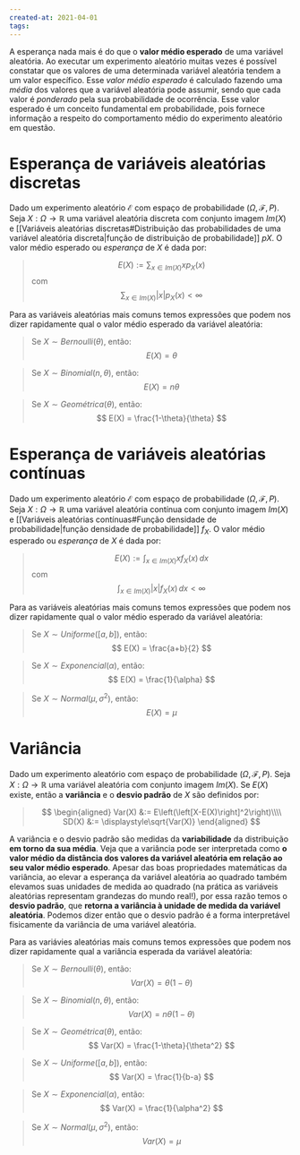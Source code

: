 ```yaml
---
created-at: 2021-04-01
tags:
---
```

A esperança nada mais é do que o **valor médio esperado** de uma variável aleatória. Ao executar um experimento aleatório muitas vezes é possível constatar que os valores de uma determinada variável aleatória tendem a um valor específico. Esse *valor médio esperado* é calculado fazendo uma *média* dos valores que a variável aleatória pode assumir, sendo que cada valor é *ponderado* pela sua probabilidade de ocorrência.
Esse valor esperado é um conceito fundamental em probabilidade, pois fornece informação a respeito do comportamento médio do experimento aleatório em questão.


# Esperança de variáveis aleatórias discretas
Dado um experimento aleatório $\mathcal{E}$ com espaço de probabilidade $(\Omega, \mathcal{F}, P)$. Seja $X: \Omega \rightarrow \mathbb{R}$ uma variável aleatória discreta com conjunto imagem $Im(X)$ e [[Variáveis aleatórias discretas#Distribuição das probabilidades de uma variável aleatória discreta|função de distribuição de probabilidade]] $pX$. O valor médio esperado ou *esperança* de $X$ é dada por:

>$$
 E(X) := \sum_{x \in Im(X)}{xp_X(x)}
>$$
>com
>$$
 \sum_{x \in Im(X)}{|x|p_X(x)} < \infty
>$$

Para as variáveis aleatórias mais comuns temos expressões que podem nos dizer rapidamente qual o valor médio esperado da variável aleatória:

>Se $X \sim Bernoulli(\theta)$, então:
>$$
  E(X) = \theta
>$$

>Se $X \sim Binomial(n, \theta)$, então:
>$$
  E(X) = n\theta
>$$

>Se $X \sim Geométrica(\theta)$, então:
>$$
  E(X) = \frac{1-\theta}{\theta}
>$$

# Esperança de variáveis aleatórias contínuas
Dado um experimento aleatório $\mathcal{E}$ com espaço de probabilidade $(\Omega, \mathcal{F}, P)$. Seja $X: \Omega \rightarrow \mathbb{R}$ uma variável aleatória contínua com conjunto imagem $Im(X)$ e [[Variáveis aleatórias contínuas#Função densidade de probabilidade|função densidade de probabilidade]] $f_X$. O valor médio esperado ou *esperança* de $X$ é dada por:

>$$
 E(X) := \int_{x \in Im(X)}{xf_X(x)}\,dx
>$$
>com
>$$
 \int_{x \in Im(X)}{|x|f_X(x)}\,dx < \infty
>$$

Para as variáveis aleatórias mais comuns temos expressões que podem nos dizer rapidamente qual o valor médio esperado da variável aleatória:

>Se $X \sim Uniforme([a,b])$, então:
>$$
  E(X) = \frac{a+b}{2}
>$$

>Se $X \sim Exponencial(\alpha)$, então:
>$$
  E(X) = \frac{1}{\alpha}
>$$

>Se $X \sim Normal(\mu,\sigma^2)$, então:
>$$
  E(X) = \mu
>$$


# Variância
Dado um experimento aleatório com espaço de probabilidade $(\Omega, \mathcal{F}, P)$. Seja $X: \Omega \rightarrow \mathbb{R}$ uma variável aleatória com conjunto imagem $Im(X)$. Se $E(X)$ existe, então a **variância** e o **desvio padrão** de $X$ são definidos por:
>$$
\begin{aligned}
  Var(X) &:= E\left(\left[X-E(X)\right]^2\right)\\\\
  SD(X) &:= \displaystyle\sqrt{Var(X)}
\end{aligned}
>$$

A variância e o desvio padrão são medidas da **variabilidade** da distribuição **em torno da sua média**.
Veja que a variância pode ser interpretada como **o valor médio da distância dos valores da variável aleatória em relação ao seu valor médio esperado**. Apesar das boas propriedades matemáticas da variância, ao elevar a esperança da variável aleatória ao quadrado também elevamos suas unidades de medida ao quadrado (na prática as variáveis aleatórias representam grandezas do mundo real!), por essa razão temos o **desvio padrão**, que **retorna a variância à unidade de medida da variável aleatória**. Podemos dizer então que o desvio padrão é a forma interpretável fisicamente da variância de uma variável aleatória.

Para as variávies aleatórias mais comuns temos expressões que podem nos dizer rapidamente qual a variância esperada da variável aleatória:

>Se $X \sim Bernoulli(\theta)$, então:
>$$
  Var(X) = \theta(1-\theta)
>$$

>Se $X \sim Binomial(n, \theta)$, então:
>$$
  Var(X) = n\theta(1-\theta)
>$$

>Se $X \sim Geométrica(\theta)$, então:
>$$
  Var(X) = \frac{1-\theta}{\theta^2}
>$$

>Se $X \sim Uniforme([a,b])$, então:
>$$
  Var(X) = \frac{1}{b-a}
>$$

>Se $X \sim Exponencial(\alpha)$, então:
>$$
  Var(X) = \frac{1}{\alpha^2}
>$$

>Se $X \sim Normal(\mu, \sigma^2)$, então:
>$$
  Var(X) = \mu
>$$